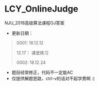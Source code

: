 # LCY_OnlineJudge
NJU_2018高级算法课程OJ答案    

- 更新日期：
> 0001: 18.12.12    
> 
> 12.17： 课堂练习     
> 
> 0002: 18.12.24     
> 
- 题目经常修正，代码不一定能AC     
- 仅提供解题思路，ctrl-v的话对不起学费啊 :)